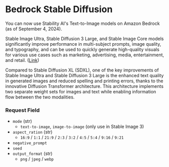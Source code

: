 # Bedrock Stable Diffusion

You can now use Stability AI's Text-to-Image models on Amazon Bedrock (as of September 4, 2024).

Stable Image Ultra, Stable Diffusion 3 Large, and Stable Image Core models significantly improve performance in multi-subject prompts, image quality, and typography, and can be used to quickly generate high-quality visuals for various use cases such as marketing, advertising, media, entertainment, and retail. ([Link](https://aws.amazon.com/blogs/aws/stability-ais-best-image-generating-models-now-in-amazon-bedrock/))

Compared to Stable Diffusion XL (SDXL), one of the key improvements of Stable Image Ultra and Stable Diffusion 3 Large is the enhanced text quality in generated images and reduced spelling and printing errors, thanks to the innovative Diffusion Transformer architecture. This architecture implements two separate weight sets for images and text while enabling information flow between the two modalities.

### Request Field

- `mode` (str)
  - `text-to-image`, `image-to-image` (only use in Stable Image 3)
- `aspect_ration` (str)
  - `16:9` / `1:1` / `21:9` / `2:3` / `3:2` / `4:5` / `5:4` / `9:16` / `9:21`
- `negative_prompt`
- `seed`
- `output_format` (str)
  - `png` / `jpeg` / `webp`
